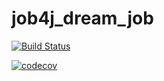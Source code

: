 # job4j_dream_job

[![Build Status](https://app.travis-ci.com/Bitok85/job4j_dream_job.svg?branch=master)](https://app.travis-ci.com/Bitok85/job4j_dream_job)

[![codecov](https://codecov.io/gh/Bitok85/job4j_dream_job/branch/master/graph/badge.svg?token=MWLD57OARE)](https://codecov.io/gh/Bitok85/job4j_dream_job)